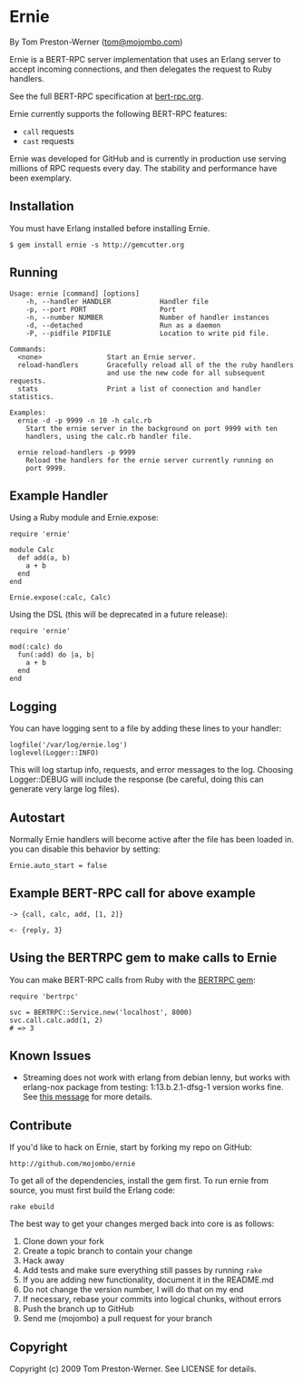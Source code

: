 Ernie
=====

By Tom Preston-Werner (tom@mojombo.com)

Ernie is a BERT-RPC server implementation that uses an Erlang server to accept incoming connections, and then delegates the request to Ruby handlers.

See the full BERT-RPC specification at [bert-rpc.org](http://bert-rpc.org).

Ernie currently supports the following BERT-RPC features:

* `call` requests
* `cast` requests

Ernie was developed for GitHub and is currently in production use serving millions of RPC requests every day. The stability and performance have been exemplary.


Installation
------------

You must have Erlang installed before installing Ernie.

    $ gem install ernie -s http://gemcutter.org


Running
-------

    Usage: ernie [command] [options]
        -h, --handler HANDLER            Handler file
        -p, --port PORT                  Port
        -n, --number NUMBER              Number of handler instances
        -d, --detached                   Run as a daemon
        -P, --pidfile PIDFILE            Location to write pid file.

    Commands:
      <none>                Start an Ernie server.
      reload-handlers       Gracefully reload all of the the ruby handlers
                            and use the new code for all subsequent requests.
      stats                 Print a list of connection and handler statistics.

    Examples:
      ernie -d -p 9999 -n 10 -h calc.rb
        Start the ernie server in the background on port 9999 with ten
        handlers, using the calc.rb handler file.

      ernie reload-handlers -p 9999
        Reload the handlers for the ernie server currently running on
        port 9999.

Example Handler
---------------

Using a Ruby module and Ernie.expose:

    require 'ernie'
    
    module Calc
      def add(a, b)
        a + b
      end
    end
    
    Ernie.expose(:calc, Calc)
    
Using the DSL (this will be deprecated in a future release):

    require 'ernie'

    mod(:calc) do
      fun(:add) do |a, b|
        a + b
      end
    end


Logging
-------

You can have logging sent to a file by adding these lines to your handler:

    logfile('/var/log/ernie.log')
    loglevel(Logger::INFO)

This will log startup info, requests, and error messages to the log. Choosing
Logger::DEBUG will include the response (be careful, doing this can generate
very large log files).


Autostart
---------

Normally Ernie handlers will become active after the file has been loaded in.
you can disable this behavior by setting:

    Ernie.auto_start = false


Example BERT-RPC call for above example
---------------------------------------

    -> {call, calc, add, [1, 2]}

    <- {reply, 3}


Using the BERTRPC gem to make calls to Ernie
--------------------------------------------

You can make BERT-RPC calls from Ruby with the [BERTRPC gem](http://github.com/mojombo/bertrpc):

    require 'bertrpc'

    svc = BERTRPC::Service.new('localhost', 8000)
    svc.call.calc.add(1, 2)
    # => 3

Known Issues
------------
* Streaming does not work with erlang from debian lenny, but works with erlang-nox package from testing: 1:13.b.2.1-dfsg-1 version works fine. See [this message](http://www.assembla.com/spaces/ruby-code-browser/messages/a_KnM41QOr3OfueJe5aVNr) for more details.

Contribute
----------

If you'd like to hack on Ernie, start by forking my repo on GitHub:

    http://github.com/mojombo/ernie

To get all of the dependencies, install the gem first. To run ernie from
source, you must first build the Erlang code:

    rake ebuild

The best way to get your changes merged back into core is as follows:

1. Clone down your fork
1. Create a topic branch to contain your change
1. Hack away
1. Add tests and make sure everything still passes by running `rake`
1. If you are adding new functionality, document it in the README.md
1. Do not change the version number, I will do that on my end
1. If necessary, rebase your commits into logical chunks, without errors
1. Push the branch up to GitHub
1. Send me (mojombo) a pull request for your branch


Copyright
---------

Copyright (c) 2009 Tom Preston-Werner. See LICENSE for details.

